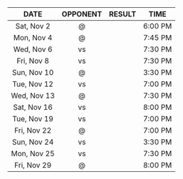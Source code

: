 |    DATE     |          OPPONENT          |  RESULT  |  TIME   |
|:-----------:|:--------------------------:|:--------:|:-------:|
| Sat, Nov 2  | @ [](/r/charlottehornets)  |          | 6:00 PM |
| Mon, Nov 4  |   @ [](/r/atlantahawks)    |          | 7:45 PM |
| Wed, Nov 6  |     vs [](/r/warriors)     |          | 7:30 PM |
| Fri, Nov 8  |      vs [](/r/gonets)      |          | 7:30 PM |
| Sun, Nov 10 |     @ [](/r/mkebucks)      |          | 3:30 PM |
| Tue, Nov 12 |   vs [](/r/atlantahawks)   |          | 7:00 PM |
| Wed, Nov 13 |      @ [](/r/gonets)       |          | 7:30 PM |
| Sat, Nov 16 |  vs [](/r/torontoraptors)  |          | 8:00 PM |
| Tue, Nov 19 |  vs [](/r/clevelandcavs)   |          | 7:00 PM |
| Fri, Nov 22 | @ [](/r/washingtonwizards) |          | 7:00 PM |
| Sun, Nov 24 |   vs [](/r/timberwolves)   |          | 3:30 PM |
| Mon, Nov 25 |    vs [](/r/laclippers)    |          | 7:30 PM |
| Fri, Nov 29 |   @ [](/r/chicagobulls)    |          | 8:00 PM |